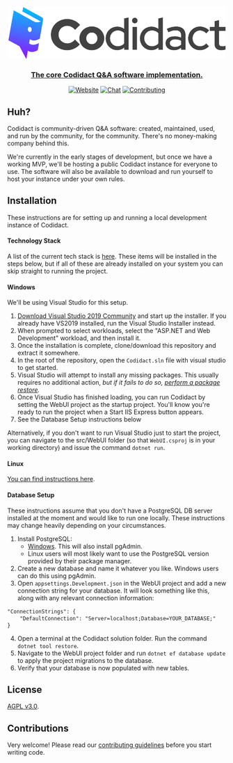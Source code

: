 <!-- Begin header -->

<p align="center">
   <img src="https://raw.githubusercontent.com/codidact/landing-page/master/src/img/logo-codidact.png" width="500" alt="Codidact Logo">
</p>

<h3 align="center">
   <a href="https://codidact.org">The core Codidact Q&amp;A software implementation.</a>
</h3>

<p align="center">
   <a href="https://forum.codidact.org/"><img src="https://img.shields.io/badge/forum-discourse-brightgreen" alt="Website"></a>
   <a href="https://discord.gg/7jf8UzS/"><img src="https://img.shields.io/badge/chat-on%20discord-7289da.svg" alt="Chat"></a>
   <a href="https://github.com/codidact/core/blob/develop/CONTRIBUTING.md"><img src="https://img.shields.io/badge/contributions-welcome-brightgreen.svg" alt="Contributing"></a>
</p>

<!-- End header; begin body -->

## Huh?
Codidact is community-driven Q&A software: created, maintained, used, and run by the community, for the community. There's no
money-making company behind this.

We're currently in the early stages of development, but once we have a working MVP, we'll be hosting a public Codidact instance
for everyone to use. The software will also be available to download and run yourself to host your instance under your own
rules.

## Installation
These instructions are for setting up and running a local development instance of Codidact.

#### Technology Stack
A list of the current tech stack is [here](https://github.com/codidact/docs/wiki/Technology-Stack).
These items will be installed in the steps below, but if all of these are already installed on your
system you can skip straight to running the project.

#### Windows
We'll be using Visual Studio for this setup.

1. [Download Visual Studio 2019 Community](https://visualstudio.microsoft.com/downloads/) and start up the installer. If you
   already have VS2019 installed, run the Visual Studio Installer instead.
2. When prompted to select workloads, select the "ASP.NET and Web Development" workload, and then install it.
3. Once the installation is complete, clone/download this repository and extract it somewhere.
4. In the root of the repository, open the `Codidact.sln` file with visual studio to get started.
5. Visual Studio will attempt to install any missing packages. This usually requires no additional action, *but if it fails to do so, 
   [perform a package restore](https://docs.microsoft.com/en-US/nuget/consume-packages/package-restore).*
6. Once Visual Studio has finished loading, you can run Codidact by setting the WebUI project as the startup project. You'll
   know you're ready to run the project when a Start IIS Express button appears.
7. See the Database Setup instructions below

Alternatively, if you don't want to run Visual Studio just to start the project, you can navigate to the src/WebUI folder
(so that `WebUI.csproj` is in your working directory) and issue the command `dotnet run`.

#### Linux

[You can find instructions here][1].

#### Database Setup
These instructions assume that you don't have a PostgreSQL DB server installed at the moment
and would like to run one locally. These instructions may change heavily depending on your circumstances.

1. Install PostgreSQL:
    * [Windows](https://www.enterprisedb.com/downloads/postgres-postgresql-downloads). This will also install pgAdmin.
    * Linux users will most likely want to use the PostgreSQL version provided by their package manager.
2. Create a new database and name it whatever you like. Windows users can do this using pgAdmin.
3. Open `appsettings.Development.json` in the WebUI project and add a new connection string for your database. It will look
   something like this, along with any relevant connection information:
```
"ConnectionStrings": {
    "DefaultConnection": "Server=localhost;Database=YOUR_DATABASE;"
}
```
4. Open a terminal at the Codidact solution folder. Run the command `dotnet tool restore`.
5. Navigate to the WebUI project folder and run `dotnet ef database update` to apply the project migrations to the database.
6. Verify that your database is now populated with new tables.


## License
[AGPL v3.0](https://github.com/codidact/core/blob/develop/LICENSE).

## Contributions
Very welcome! Please read our [contributing guidelines](https://github.com/codidact/core/blob/develop/CONTRIBUTING.md) before
you start writing code.

  [1]: docs/linux-instructions.md

